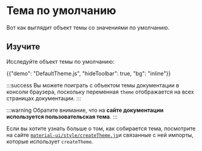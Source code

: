 

# Тема по умолчанию <meta data-oversett="" data-original-text="Default theme">

<p class="description">Вот как выглядит объект темы со значениями по умолчанию.</p>

## Изучите <meta data-oversett="" data-original-text="Explore">

Исследуйте объект темы по умолчанию:

{{"demo": "DefaultTheme.js", "hideToolbar": true, "bg": "inline"}}

:::success
Вы можете поиграть с объектом темы документации в консоли браузера, поскольку переменная `theme` отображается на всех страницах документации.
:::

:::warning
Обратите внимание, что на **сайте документации используется пользовательская тема**.
:::

Если вы хотите узнать больше о том, как собирается тема, посмотрите на сайте [`material-ui/style/createTheme.js`](https://github.com/mui/material-ui/blob/master/packages/mui-material/src/styles/createTheme.js)и связанные с ней импорты, которые использует `createTheme`.
